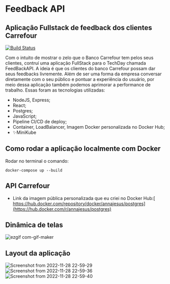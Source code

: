 # Feedback API
## Aplicação Fullstack de feedback dos clientes Carrefour

[![Build Status](https://travis-ci.org/joemccann/dillinger.svg?branch=master)](https://travis-ci.org/joemccann/dillinger)

Com o intuito de mostrar o zelo que o Banco Carrefour tem pelos seus clientes, contruí uma aplicação FullStack para o TechDay chamada FeedBackAPI. A ideia é que os clientes do banco Carrefour possam dar seus feedbacks livremente. Além de ser uma forma da empresa conversar diretamente com o seu público e pontuar a experiência do usuário, por meio dessa aplicação também podemos aprimorar a performance de trabalho. Essas foram as tecnologias utilizadas:

- NodeJS, Express;
- React;
- Postgres;
- JavaScript;
- Pipeline CI/CD de deploy;
- Container, LoadBalancer, Imagem Docker personalizada no Docker Hub;
- ✨MiniKube

## Como rodar a aplicação localmente com Docker
Rodar no terminal o comando: 
```
docker-compose up --build
```
## API Carrefour

- Link da imagem pública personalizada que eu criei no Docker Hub:[ https://hub.docker.com/repository/docker/annajesus/postgres](https://hub.docker.com/r/annajesus/postgres)

## Dinâmica de telas

![ezgif com-gif-maker](https://user-images.githubusercontent.com/107212599/204535665-dfe1432e-a19e-4f9d-b26b-c7571024c1ba.gif)

## Layout da aplicação

![Screenshot from 2022-11-28 22-59-29](https://user-images.githubusercontent.com/107212599/204515867-f9fe037e-0752-46d0-bef1-d5fc9866c8a4.png)
![Screenshot from 2022-11-28 22-59-36](https://user-images.githubusercontent.com/107212599/204516159-223e0203-6a1f-4107-93f2-a1c7b0a1cca2.png)
![Screenshot from 2022-11-28 22-59-40](https://user-images.githubusercontent.com/107212599/204516385-60a7c3ac-141a-4fe0-899c-849f4b7fe549.png)




